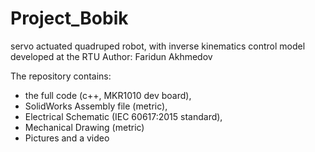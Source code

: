 # Project_Bobik
servo actuated quadruped robot, with inverse kinematics control model developed at the RTU
Author: Faridun Akhmedov

The repository contains: 
- the full code (c++, MKR1010 dev board), 
- SolidWorks Assembly file (metric),
- Electrical Schematic (IEC 60617:2015 standard),
- Mechanical Drawing (metric)
- Pictures and a video
